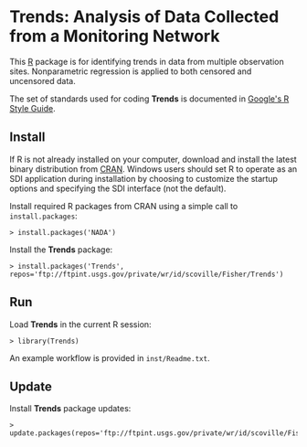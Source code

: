 Trends: Analysis of Data Collected from a Monitoring Network
============================================================

This [R](http://www.r-project.org/ "R") package
is for identifying trends in data from multiple observation sites.
Nonparametric regression is applied to both censored and uncensored data.

The set of standards used for coding **Trends** is documented in
[Google's R Style Guide](http://google-styleguide.googlecode.com/svn/trunk/google-r-style.html "Google's R Style Guide").

Install
-------

If R is not already installed on your
computer, download and install the latest binary distribution from
[CRAN](http://cran.r-project.org/ "The Comprehensive R Archive Network").
Windows users should set R to operate as an SDI application during installation
by choosing to customize the startup options and specifying the SDI interface
(not the default).

Install required R packages from CRAN using a simple call to
`install.packages`:

    > install.packages('NADA')

Install the **Trends** package:

    > install.packages('Trends', repos='ftp://ftpint.usgs.gov/private/wr/id/scoville/Fisher/Trends')

Run
---

Load **Trends** in the current R session:

    > library(Trends)

An example workflow is provided in `inst/Readme.txt`.

Update
------

Install **Trends** package updates:

    > update.packages(repos='ftp://ftpint.usgs.gov/private/wr/id/scoville/Fisher/Trends')
